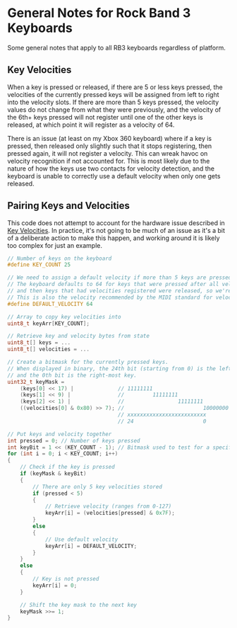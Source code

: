 # General Notes for Rock Band 3 Keyboards

Some general notes that apply to all RB3 keyboards regardless of platform.

## Key Velocities

When a key is pressed or released, if there are 5 or less keys pressed, the velocities of the currently pressed keys will be assigned from left to right into the velocity slots. If there are more than 5 keys pressed, the velocity values do not change from what they were previously, and the velocity of the 6th+ keys pressed will not register until one of the other keys is released, at which point it will register as a velocity of 64.

There is an issue (at least on my Xbox 360 keyboard) where if a key is pressed, then released only slightly such that it stops registering, then pressed again, it will not register a velocity. This can wreak havoc on velocity recognition if not accounted for. This is most likely due to the nature of how the keys use two contacts for velocity detection, and the keyboard is unable to correctly use a default velocity when only one gets released.

## Pairing Keys and Velocities

This code does not attempt to account for the hardware issue described in [Key Velocities](#key-velocities). In practice, it's not going to be much of an issue as it's a bit of a deliberate action to make this happen, and working around it is likely too complex for just an example.

```cpp
// Number of keys on the keyboard
#define KEY_COUNT 25

// We need to assign a default velocity if more than 5 keys are pressed.
// The keyboard defaults to 64 for keys that were pressed after all velocities filled up
// and then keys that had velocities registered were released, so we're using the same here.
// This is also the velocity recommended by the MIDI standard for velocity-insensitive devices.
#define DEFAULT_VELOCITY 64

// Array to copy key velocities into
uint8_t keyArr[KEY_COUNT];

// Retrieve key and velocity bytes from state
uint8_t[] keys = ...
uint8_t[] velocities = ...

// Create a bitmask for the currently pressed keys.
// When displayed in binary, the 24th bit (starting from 0) is the left-most key,
// and the 0th bit is the right-most key.
uint32_t keyMask =
    (keys[0] << 17) |              // 11111111
    (keys[1] << 9) |               //         11111111
    (keys[2] << 1) |               //                 11111111
    ((velocities[0] & 0x80) >> 7); //                         10000000
                                   // xxxxxxxxxxxxxxxxxxxxxxxxx
                                   // 24                      0

// Put keys and velocity together
int pressed = 0; // Number of keys pressed
int keyBit = 1 << (KEY_COUNT - 1); // Bitmask used to test for a specific key
for (int i = 0; i < KEY_COUNT; i++)
{
    // Check if the key is pressed
    if (keyMask & keyBit)
    {
        // There are only 5 key velocities stored
        if (pressed < 5)
        {
            // Retrieve velocity (ranges from 0-127)
            keyArr[i] = (velocities[pressed] & 0x7F);
        }
        else
        {
            // Use default velocity
            keyArr[i] = DEFAULT_VELOCITY;
        }
    }
    else
    {
        // Key is not pressed
        keyArr[i] = 0;
    }

    // Shift the key mask to the next key
    keyMask >>= 1;
}
```
